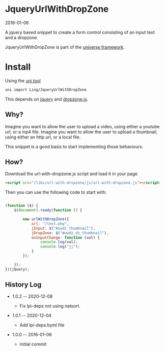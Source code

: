 JqueryUrlWithDropZone
=====================
2016-01-06



A jquery based snippet to create a form control consisting of an input text and a dropzone.
 



JqueryUrlWithDropZone is part of the [universe framework](https://github.com/karayabin/universe-snapshot).


Install
=============


Using the [uni tool](https://github.com/lingtalfi/universe-naive-importer)
```bash
uni import Ling/JqueryUrlWithDropZone
```


This depends on [jquery](https://jquery.com/) and [dropzone.js](http://dropzonejs.com/). 
 
Why?
--------
 
Imagine you want to allow the user to upload a video, using either a youtube url, or a mp4 file. 
Imagine you want to allow the user to upload a thumbnail, using either an http url, or a local file.
 
 
This snippet is a good basis to start implementing those behaviours.
 
 
 
How?
----------
 
Download the url-with-dropzone.js script and load it in your page 
 
```html 
<script src="/libs/url-with-dropzone/js/url-with-dropzone.js"></script>
``` 


Then you can use the following code to start with:


```js 

(function ($) {
    $(document).ready(function () {

        new urlWithDropZone({
            url: "/test.php",
            jInput: $("#uwdz_thumbnail"),
            jDropZone: $("#uwdz_dz_thumbnail"),
            onInputChange: function (val) {
                console.log(val);
                console.log("jj");
            }
        });

    });
})(jQuery);

```







History Log
------------------

- 1.0.2 -- 2020-12-08

    - Fix lpi-deps not using natsort.

- 1.0.1 -- 2020-12-04

    - Add lpi-deps.byml file

- 1.0.0 -- 2016-01-06

    - initial commit
    
    